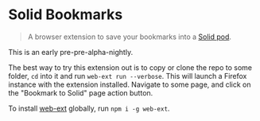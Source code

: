 # Solid Bookmarks

> A browser extension to save your bookmarks into a [Solid
> pod](https://solid.inrupt.com/how-it-works).

This is an early pre-pre-alpha-nightly.

The best way to try this extension out is to copy or clone the repo to some
folder, `cd` into it and run `web-ext run --verbose`. This will launch a Firefox
instance with the extension installed. Navigate to some page, and click on the
"Bookmark to Solid" page action button.

To install [web-ext](https://github.com/mozilla/web-ext#installation-from-npm)
globally, run `npm i -g web-ext`.
